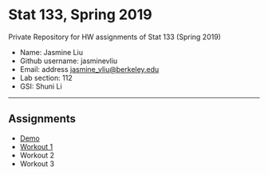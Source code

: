 # Stat 133, Spring 2019

Private Repository for HW assignments of Stat 133 (Spring 2019)

- Name: Jasmine Liu
- Github username: jasminevliu
- Email: address jasmine_vliu@berkeley.edu
- Lab section: 112
- GSI: Shuni Li

-----

## Assignments

- [Demo](demo)
- [Workout 1](workout1)
- Workout 2
- Workout 3


